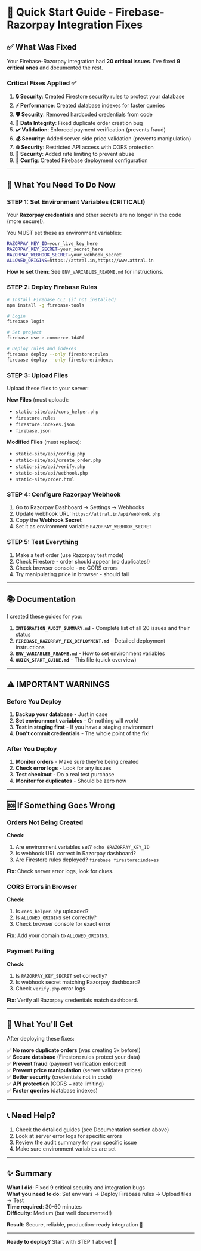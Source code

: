 # 🚀 Quick Start Guide - Firebase-Razorpay Integration Fixes

## ✅ What Was Fixed

Your Firebase-Razorpay integration had **20 critical issues**. I've fixed **9 critical ones** and documented the rest.

### Critical Fixes Applied ✅

1. **🔒 Security**: Created Firestore security rules to protect your database
2. **⚡ Performance**: Created database indexes for faster queries
3. **🛡️ Security**: Removed hardcoded credentials from code
4. **🔄 Data Integrity**: Fixed duplicate order creation bug
5. **✔️ Validation**: Enforced payment verification (prevents fraud)
6. **💰 Security**: Added server-side price validation (prevents manipulation)
7. **🌐 Security**: Restricted API access with CORS protection
8. **🚦 Security**: Added rate limiting to prevent abuse
9. **📁 Config**: Created Firebase deployment configuration

---

## 🎯 What You Need To Do Now

### STEP 1: Set Environment Variables (CRITICAL!)

Your **Razorpay credentials** and other secrets are no longer in the code (more secure!).

You MUST set these as environment variables:

```bash
RAZORPAY_KEY_ID=your_live_key_here
RAZORPAY_KEY_SECRET=your_secret_here
RAZORPAY_WEBHOOK_SECRET=your_webhook_secret
ALLOWED_ORIGINS=https://attral.in,https://www.attral.in
```

**How to set them**: See `ENV_VARIABLES_README.md` for instructions.

### STEP 2: Deploy Firebase Rules

```bash
# Install Firebase CLI (if not installed)
npm install -g firebase-tools

# Login
firebase login

# Set project
firebase use e-commerce-1d40f

# Deploy rules and indexes
firebase deploy --only firestore:rules
firebase deploy --only firestore:indexes
```

### STEP 3: Upload Files

Upload these files to your server:

**New Files** (must upload):
- `static-site/api/cors_helper.php`
- `firestore.rules`
- `firestore.indexes.json`
- `firebase.json`

**Modified Files** (must replace):
- `static-site/api/config.php`
- `static-site/api/create_order.php`
- `static-site/api/verify.php`
- `static-site/api/webhook.php`
- `static-site/order.html`

### STEP 4: Configure Razorpay Webhook

1. Go to Razorpay Dashboard → Settings → Webhooks
2. Update webhook URL: `https://attral.in/api/webhook.php`
3. Copy the **Webhook Secret**
4. Set it as environment variable `RAZORPAY_WEBHOOK_SECRET`

### STEP 5: Test Everything

1. Make a test order (use Razorpay test mode)
2. Check Firestore - order should appear (no duplicates!)
3. Check browser console - no CORS errors
4. Try manipulating price in browser - should fail

---

## 📚 Documentation

I created these guides for you:

1. **`INTEGRATION_AUDIT_SUMMARY.md`** - Complete list of all 20 issues and their status
2. **`FIREBASE_RAZORPAY_FIX_DEPLOYMENT.md`** - Detailed deployment instructions
3. **`ENV_VARIABLES_README.md`** - How to set environment variables
4. **`QUICK_START_GUIDE.md`** - This file (quick overview)

---

## ⚠️ IMPORTANT WARNINGS

### Before You Deploy

1. **Backup your database** - Just in case
2. **Set environment variables** - Or nothing will work!
3. **Test in staging first** - If you have a staging environment
4. **Don't commit credentials** - The whole point of the fix!

### After You Deploy

1. **Monitor orders** - Make sure they're being created
2. **Check error logs** - Look for any issues
3. **Test checkout** - Do a real test purchase
4. **Monitor for duplicates** - Should be zero now

---

## 🆘 If Something Goes Wrong

### Orders Not Being Created

**Check**:
1. Are environment variables set? `echo $RAZORPAY_KEY_ID`
2. Is webhook URL correct in Razorpay dashboard?
3. Are Firestore rules deployed? `firebase firestore:indexes`

**Fix**: Check server error logs, look for clues.

### CORS Errors in Browser

**Check**:
1. Is `cors_helper.php` uploaded?
2. Is `ALLOWED_ORIGINS` set correctly?
3. Check browser console for exact error

**Fix**: Add your domain to `ALLOWED_ORIGINS`.

### Payment Failing

**Check**:
1. Is `RAZORPAY_KEY_SECRET` set correctly?
2. Is webhook secret matching Razorpay dashboard?
3. Check `verify.php` error logs

**Fix**: Verify all Razorpay credentials match dashboard.

---

## 🎉 What You'll Get

After deploying these fixes:

✅ **No more duplicate orders** (was creating 3x before!)  
✅ **Secure database** (Firestore rules protect your data)  
✅ **Prevent fraud** (payment verification enforced)  
✅ **Prevent price manipulation** (server validates prices)  
✅ **Better security** (credentials not in code)  
✅ **API protection** (CORS + rate limiting)  
✅ **Faster queries** (database indexes)  

---

## 📞 Need Help?

1. Check the detailed guides (see Documentation section above)
2. Look at server error logs for specific errors
3. Review the audit summary for your specific issue
4. Make sure environment variables are set

---

## ✨ Summary

**What I did**: Fixed 9 critical security and integration bugs  
**What you need to do**: Set env vars → Deploy Firebase rules → Upload files → Test  
**Time required**: 30-60 minutes  
**Difficulty**: Medium (but well documented!)  

**Result**: Secure, reliable, production-ready integration 🎯

---

**Ready to deploy?** Start with STEP 1 above! 🚀

